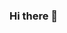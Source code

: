 ### Hi there 👋
<!--
**Sandip-Maity-2023/Sandip-Maity-2023** is a ✨ _special_ ✨ repository because its `README.md` (this file) appears on your GitHub profile.
<h2> Hey there! I'm sandip. <img src="https://github.com/souvikguria98/souvikguria98/blob/master/Hi.gif" width="25"></h2>
<img align="right" alt="GIF" src="https://raw.githubusercontent.com/devSouvik/devSouvik/master/gif3.gif" width="500"/>

<h3> 👨🏻‍💻 About Me </h3>

- 🔭 &nbsp; I’m pursuing B.Tech Computer science & Engineering.
- 🎓 &nbsp; Exploring new technologies and developing software solutions and working on Inovative projects.
- 💼 &nbsp; Android developer and front-end web developer.
- 🌱 &nbsp; Enthusiast in cyber Security,Artificial Intelligence,Machine learning and Internet of Things.
- ✍️ &nbsp; Watching movies,playing games like chess,badminton,volleyball,
- ☕ &nbsp; Be reason of someone smiles.....start working with a cup of coffee..  

<h3>🛠 Tech Stack</h3>

- 💻 &nbsp; Python | C++| C |HTML
- 🔧 &nbsp; Android Studio | PyCharm | Visual Studio code | GitHub | Git | C LION | Dev c++
</br>
<h3> 🤝🏻 Connect with Me </h3>

<p align="center">
&nbsp; <a href="https://github.com/Sandip-Maity-2023" width="50" /></a>
</html>

